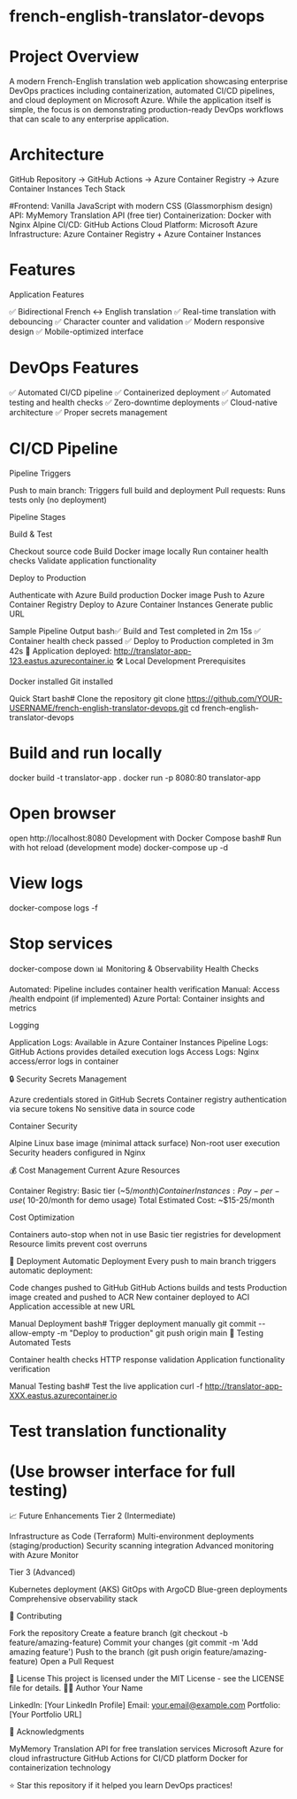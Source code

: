 # french-english-translator-devops

# Project Overview

A modern French-English translation web application showcasing enterprise DevOps practices including containerization, automated CI/CD pipelines, and cloud deployment on Microsoft Azure.
While the application itself is simple, the focus is on demonstrating production-ready DevOps workflows that can scale to any enterprise application.

# Architecture
GitHub Repository → GitHub Actions → Azure Container Registry → Azure Container Instances
Tech Stack

#Frontend: Vanilla JavaScript with modern CSS (Glassmorphism design)
API: MyMemory Translation API (free tier)
Containerization: Docker with Nginx Alpine
CI/CD: GitHub Actions
Cloud Platform: Microsoft Azure
Infrastructure: Azure Container Registry + Azure Container Instances

# Features
Application Features

✅ Bidirectional French ↔ English translation
✅ Real-time translation with debouncing
✅ Character counter and validation
✅ Modern responsive design
✅ Mobile-optimized interface

# DevOps Features

✅ Automated CI/CD pipeline
✅ Containerized deployment
✅ Automated testing and health checks
✅ Zero-downtime deployments
✅ Cloud-native architecture
✅ Proper secrets management

# CI/CD Pipeline
Pipeline Triggers

Push to main branch: Triggers full build and deployment
Pull requests: Runs tests only (no deployment)

Pipeline Stages

Build & Test

Checkout source code
Build Docker image locally
Run container health checks
Validate application functionality


Deploy to Production

Authenticate with Azure
Build production Docker image
Push to Azure Container Registry
Deploy to Azure Container Instances
Generate public URL



Sample Pipeline Output
bash✅ Build and Test completed in 2m 15s
✅ Container health check passed
✅ Deploy to Production completed in 3m 42s
🚀 Application deployed: http://translator-app-123.eastus.azurecontainer.io
🛠️ Local Development
Prerequisites

Docker installed
Git installed

Quick Start
bash# Clone the repository
git clone https://github.com/YOUR-USERNAME/french-english-translator-devops.git
cd french-english-translator-devops

# Build and run locally
docker build -t translator-app .
docker run -p 8080:80 translator-app

# Open browser
open http://localhost:8080
Development with Docker Compose
bash# Run with hot reload (development mode)
docker-compose up -d

# View logs
docker-compose logs -f

# Stop services
docker-compose down
📊 Monitoring & Observability
Health Checks

Automated: Pipeline includes container health verification
Manual: Access /health endpoint (if implemented)
Azure Portal: Container insights and metrics

Logging

Application Logs: Available in Azure Container Instances
Pipeline Logs: GitHub Actions provides detailed execution logs
Access Logs: Nginx access/error logs in container

🔒 Security
Secrets Management

Azure credentials stored in GitHub Secrets
Container registry authentication via secure tokens
No sensitive data in source code

Container Security

Alpine Linux base image (minimal attack surface)
Non-root user execution
Security headers configured in Nginx

💰 Cost Management
Current Azure Resources

Container Registry: Basic tier (~$5/month)
Container Instances: Pay-per-use (~$10-20/month for demo usage)
Total Estimated Cost: ~$15-25/month

Cost Optimization

Containers auto-stop when not in use
Basic tier registries for development
Resource limits prevent cost overruns

🚀 Deployment
Automatic Deployment
Every push to main branch triggers automatic deployment:

Code changes pushed to GitHub
GitHub Actions builds and tests
Production image created and pushed to ACR
New container deployed to ACI
Application accessible at new URL

Manual Deployment
bash# Trigger deployment manually
git commit --allow-empty -m "Deploy to production"
git push origin main
🧪 Testing
Automated Tests

Container health checks
HTTP response validation
Application functionality verification

Manual Testing
bash# Test the live application
curl -f http://translator-app-XXX.eastus.azurecontainer.io

# Test translation functionality
# (Use browser interface for full testing)
📈 Future Enhancements
Tier 2 (Intermediate)

 Infrastructure as Code (Terraform)
 Multi-environment deployments (staging/production)
 Security scanning integration
 Advanced monitoring with Azure Monitor

Tier 3 (Advanced)

 Kubernetes deployment (AKS)
 GitOps with ArgoCD
 Blue-green deployments
 Comprehensive observability stack

🤝 Contributing

Fork the repository
Create a feature branch (git checkout -b feature/amazing-feature)
Commit your changes (git commit -m 'Add amazing feature')
Push to the branch (git push origin feature/amazing-feature)
Open a Pull Request

📝 License
This project is licensed under the MIT License - see the LICENSE file for details.
👨‍💻 Author
Your Name

LinkedIn: [Your LinkedIn Profile]
Email: your.email@example.com
Portfolio: [Your Portfolio URL]

🙏 Acknowledgments

MyMemory Translation API for free translation services
Microsoft Azure for cloud infrastructure
GitHub Actions for CI/CD platform
Docker for containerization technology


⭐ Star this repository if it helped you learn DevOps practices!

